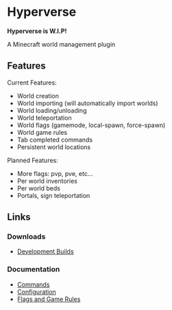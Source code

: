 # Hyperverse

**Hyperverse is W.I.P!**

A Minecraft world management plugin

## Features

Current Features:
- World creation 
- World importing (will automatically import worlds)
- World loading/unloading
- World teleportation
- World flags (gamemode, local-spawn, force-spawn)
- World game rules
- Tab completed commands
- Persistent world locations

Planned Features:
- More flags: pvp, pve, etc...
- Per world inventories
- Per world beds
- Portals, sign teleportation

## Links

### Downloads
- [Development Builds](https://ci.athion.net/job/Hyperverse/)

### Documentation
- [Commands](https://github.com/Sauilitired/Hyperverse/wiki/Commands)
- [Configuration](https://github.com/Sauilitired/Hyperverse/wiki/Configuration)
- [Flags and Game Rules](https://github.com/Sauilitired/Hyperverse/wiki/Flags-and-Game-Rules)
